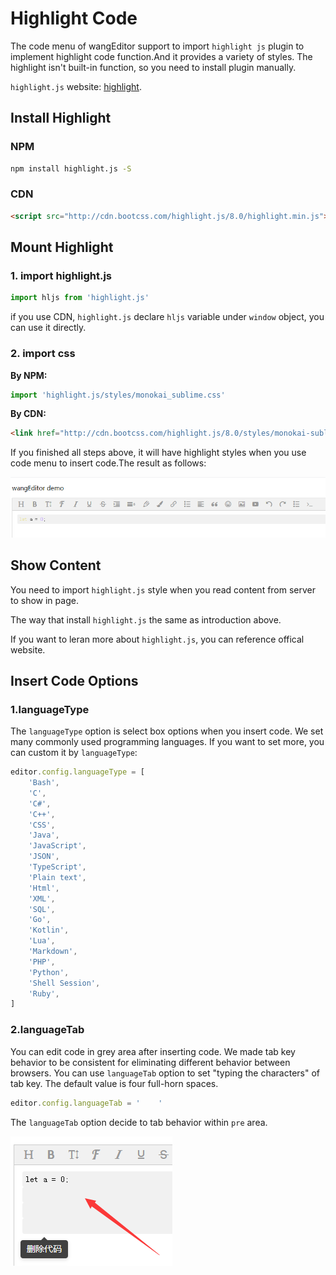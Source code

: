 # Highlight Code
The code menu of wangEditor support to import `highlight js` plugin to implement highlight code function.And it provides a variety of styles. The highlight isn't built-in function, so you need to install plugin manually.

`highlight.js` website: [highlight](https://highlightjs.org/).

## Install Highlight

### NPM

```bash
npm install highlight.js -S
```

### CDN
```html
<script src="http://cdn.bootcss.com/highlight.js/8.0/highlight.min.js"></script>
```

## Mount Highlight
### 1. import highlight.js

```js
import hljs from 'highlight.js'
```
if you use CDN, `highlight.js` declare `hljs` variable under `window` object, you can use it directly.

### 2. import css

**By NPM:**

```js
import 'highlight.js/styles/monokai_sublime.css'
```
**By CDN:**

```html
<link href="http://cdn.bootcss.com/highlight.js/8.0/styles/monokai-sublime.min.css" rel="stylesheet">
```
If you finished all steps above, it will have highlight styles when you use code menu to insert code.The result as follows:

![highlight-example](../images/highlight-example.png)

## Show Content
You need to import `highlight.js` style when you read content from server to show in page.

The way that install `highlight.js` the same as introduction above.

If you want to leran more about `highlight.js`, you can reference offical website.

## Insert Code Options
### 1.languageType
The `languageType` option is select box options when you insert code. We set many commonly used programming languages. If you want to set more, you can custom it by `languageType`:

```js
editor.config.languageType = [
    'Bash',
    'C',
    'C#',
    'C++',
    'CSS',
    'Java',
    'JavaScript',
    'JSON',
    'TypeScript',
    'Plain text',
    'Html',
    'XML',
    'SQL',
    'Go',
    'Kotlin',
    'Lua',
    'Markdown',
    'PHP',
    'Python',
    'Shell Session',
    'Ruby',
]
```
### 2.languageTab
You can edit code in grey area after inserting code. We made tab key behavior to be consistent for eliminating different behavior between browsers. You can use `languageTab` option to set "typing the characters" of tab key. The default value is four full-horn spaces.

```js
editor.config.languageTab = '    '
```

The `languageTab` option decide to tab behavior within `pre` area.

![code-tab-point-example](../images/code-tab-point-example.png)



 